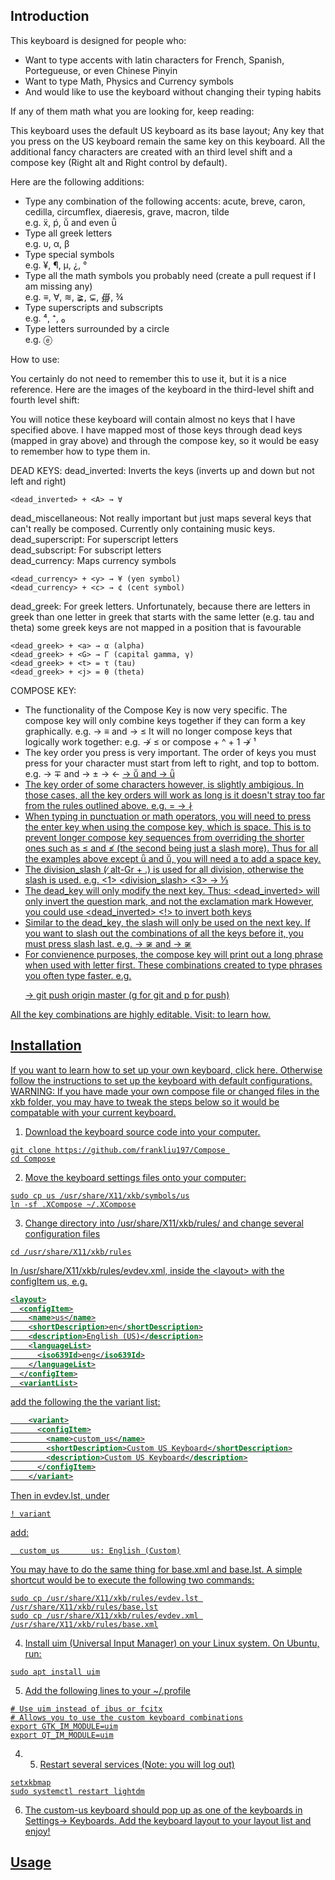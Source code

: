 ## Introduction

This keyboard is designed for people who:
  - Want to type accents with latin characters for French, Spanish, Portegueuse, or even Chinese Pinyin
  - Want to type Math, Physics and Currency symbols
  - And would like to use the keyboard without changing their typing habits

If any of them math what you are looking for, keep reading:

This keyboard uses the default US keyboard as its base layout; Any key that you press on the US keyboard remain the same key on this keyboard. All the additional fancy characters
are created with an third level shift and a compose key (Right alt and Right control by default).

Here are the following additions:
  - Type any combination of the following accents: acute, breve, caron, cedilla, circumflex, diaeresis, grave, macron, tilde  
    e.g. ẍ, ṕ, ṻ and even ǖ   
  - Type all greek letters  
    e.g. υ, α, β  
  - Type special symbols  
    e.g. ¥, ¶, µ, ¿, °  
  - Type all the math symbols you probably need (create a pull request if I am missing any)  
    e.g. ≡, ∀, ≋, ≩, ⊊, ∰, ¾  
  - Type superscripts and subscripts  
    e.g. ⁴, ⁺, ₀   
  - Type letters surrounded by a circle  
    e.g. ⓔ

How to use: 

You certainly do not need to remember this to use it, but it is a nice reference. Here are the images of the keyboard in the third-level shift and fourth level shift:


You will notice these keyboard will contain almost no keys that I have specified above. I have mapped most of those keys through dead keys (mapped in gray above) and through the compose key, so it would be easy to remember how to type them in.

DEAD KEYS:
dead_inverted: Inverts the keys (inverts up and down but not left and right) 
```
<dead_inverted> + <A> → ∀
```
dead_miscellaneous: Not really important but just maps several keys that can't really be composed. Currently only containing music keys.  
dead_superscript: For superscript letters  
dead_subscript: For subscript letters  
dead_currency: Maps currency symbols  
```
<dead_currency> + <y> → ¥ (yen symbol)
<dead_currency> + <c> → ¢ (cent symbol)
```
dead_greek: For greek letters. Unfortunately, because there are letters in greek than one letter in greek that starts with the same letter (e.g. tau and theta)
some greek keys are not mapped in a position that is favourable

```
<dead_greek> + <a> → α (alpha)
<dead_greek> + <G> → Γ (capital gamma, γ)
<dead_greek> + <t> = τ (tau)
<dead_greek> + <j> = θ (theta)
```
COMPOSE KEY:
- The functionality of the Compose Key is now very specific. The compose key will only combine keys together if they can form a key graphically.
e.g. <compose> <equal> <underscore> →  ≡      and  <compose> <less> <underscore> → ≤ 
It will no longer compose keys that logically work together:
e.g. <compose> <equals> <less> ↛  ≤           or compose + ^ + 1 ↛ ¹
- The key order you press is very important. The order of keys you must press for your character must start from left to right, and top to bottom.
e.g. <compose> <minus> <plus> →   ∓             and  <compose> <plus> <minus> → ±
<compose> <less> <minus> →   ←
<compose> <macron> <diaeresis> <u> → ṻ     and  <compose> <diaeresis> <macron> <u> → ǖ
- The key order of some characters however, is slightly ambigious. In those cases, all the key orders will work as long is it doesn't stray too far from the rules outlined above.
e.g. <compose> <bar> <slash> = <compose> <slash> <bar> → ∤
- When typing in punctuation or math operators, you will need to press the enter key when using the compose key, which is space. This is to prevent longer compose key sequences from overriding the shorter ones
such as ≤ and ≰ (the second being just a slash more). Thus for all the examples above except ǖ and ṻ, you will need a to add a space key.
- The division_slash (∕ alt-Gr + .) is used for all division, otherwise the slash is used.
e.g. <compose> <1> <division_slash> <3>   → ⅓    
- The dead_key will only modify the next key.
Thus: 
<dead_inverted> <?> <!> 
will only invert the question mark, and not the exclamation mark
However, you could use 
<dead_inverted> <?> <dead_inverted> <!> 
to invert both keys
- Similar to the dead_key, the slash will only be used on the next key. If you want to slash out the combinations of all the keys before it, you must press slash last.
e.g. <compose> <tilde> <slash> <equals> → ≆      and <compose> <tilde> <equals> <slash> → ≆
- For convienence purposes, the compose key will print out a long phrase when used with letter first. These combinations created to type phrases you often type faster.
e.g. <compose> <g> <p> → git push origin master      (g for git and p for push)

All the key combinations are highly editable. Visit: to learn how.




## Installation

If you want to learn how to set up your own keyboard, click here.
Otherwise follow the instructions to set up the keyboard with default configurations.
WARNING: If you have made your own compose file or changed files in the xkb folder, you may have to tweak the steps below so it would be compatable with your current keyboard.

1. Download the keyboard source code into your computer.
```
git clone https://github.com/frankliu197/Compose 
cd Compose
```
2. Move the keyboard settings files onto your computer:
```
sudo cp us /usr/share/X11/xkb/symbols/us
ln -sf .XCompose ~/.XCompose
``` 
3. Change directory into /usr/share/X11/xkb/rules/ and change several configuration files
```
cd /usr/share/X11/xkb/rules
```
In /usr/share/X11/xkb/rules/evdev.xml, inside the \<layout\> with the configItem us, e.g. 
```xml
<layout>
  <configItem>
    <name>us</name>
    <shortDescription>en</shortDescription>
    <description>English (US)</description>
    <languageList>
      <iso639Id>eng</iso639Id>
    </languageList>
  </configItem>
  <variantList>
```
add the following the the variant list:
```xml
    <variant>
      <configItem>
        <name>custom_us</name>
        <shortDescription>Custom US Keyboard</shortDescription>
        <description>Custom US Keyboard</description>
      </configItem>
    </variant>
```
Then in evdev.lst, under 
```
! variant
```
   add: 
```
  custom_us       us: English (Custom)
```
You may have to do the same thing for base.xml and base.lst. A simple shortcut would be to execute the following two commands:
```
sudo cp /usr/share/X11/xkb/rules/evdev.lst /usr/share/X11/xkb/rules/base.lst
sudo cp /usr/share/X11/xkb/rules/evdev.xml /usr/share/X11/xkb/rules/base.xml
```

4. Install uim (Universal Input Manager) on your Linux system. On Ubuntu, run:
```
sudo apt install uim
```
5. Add the following lines to your ~/.profile
```
# Use uim instead of ibus or fcitx
# Allows you to use the custom keyboard combinations
export GTK_IM_MODULE=uim
export QT_IM_MODULE=uim
```

4. 5. Restart several services (Note: you will log out)
```
setxkbmap
sudo systemctl restart lightdm
```
6. The custom-us keyboard should pop up as one of the keyboards in Settings→ Keyboards. Add the keyboard layout to your layout list and enjoy!

## Usage
